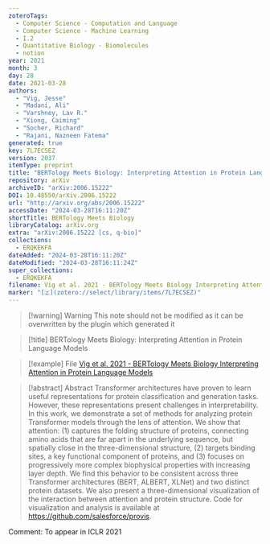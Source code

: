 ```yaml
---
zoteroTags:
  - Computer Science - Computation and Language
  - Computer Science - Machine Learning
  - I.2
  - Quantitative Biology - Biomolecules
  - notion
year: 2021
month: 3
day: 28
date: 2021-03-28
authors:
  - "Vig, Jesse"
  - "Madani, Ali"
  - "Varshney, Lav R."
  - "Xiong, Caiming"
  - "Socher, Richard"
  - "Rajani, Nazneen Fatema"
generated: true
key: 7L7ECSEZ
version: 2037
itemType: preprint
title: "BERTology Meets Biology: Interpreting Attention in Protein Language Models"
repository: arXiv
archiveID: "arXiv:2006.15222"
DOI: 10.48550/arXiv.2006.15222
url: "http://arxiv.org/abs/2006.15222"
accessDate: "2024-03-28T16:11:20Z"
shortTitle: BERTology Meets Biology
libraryCatalog: arXiv.org
extra: "arXiv:2006.15222 [cs, q-bio]"
collections:
  - ERQKEKFA
dateAdded: "2024-03-28T16:11:20Z"
dateModified: "2024-03-28T16:11:24Z"
super_collections:
  - ERQKEKFA
filename: Vig et al. 2021 - BERTology Meets Biology Interpreting Attention in Protein Language Models
marker: "[🇿](zotero://select/library/items/7L7ECSEZ)"
---
```


>[!warning] Warning
> This note should not be modified as it can be overwritten by the plugin which generated it

> [!title] BERTology Meets Biology: Interpreting Attention in Protein Language Models

> [!example] File
> [Vig et al. 2021 - BERTology Meets Biology Interpreting Attention in Protein Language Models](Vig%20et%20al.%202021%20-%20BERTology%20Meets%20Biology%20Interpreting%20Attention%20in%20Protein%20Language%20Models.pdf)

> [!abstract] Abstract
> Transformer architectures have proven to learn useful representations for protein classification and generation tasks. However, these representations present challenges in interpretability. In this work, we demonstrate a set of methods for analyzing protein Transformer models through the lens of attention. We show that attention: (1) captures the folding structure of proteins, connecting amino acids that are far apart in the underlying sequence, but spatially close in the three-dimensional structure, (2) targets binding sites, a key functional component of proteins, and (3) focuses on progressively more complex biophysical properties with increasing layer depth. We find this behavior to be consistent across three Transformer architectures (BERT, ALBERT, XLNet) and two distinct protein datasets. We also present a three-dimensional visualization of the interaction between attention and protein structure. Code for visualization and analysis is available at https://github.com/salesforce/provis.

Comment: To appear in ICLR 2021

